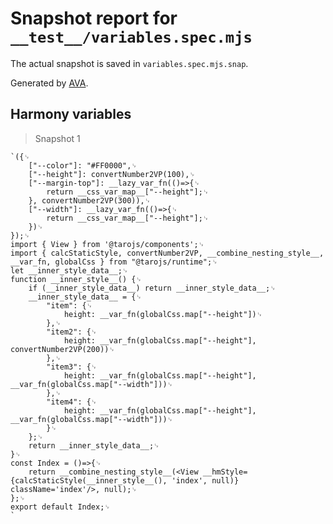 # Snapshot report for `__test__/variables.spec.mjs`

The actual snapshot is saved in `variables.spec.mjs.snap`.

Generated by [AVA](https://avajs.dev).

## Harmony variables

> Snapshot 1

    `({␊
        ["--color"]: "#FF0000",␊
        ["--height"]: convertNumber2VP(100),␊
        ["--margin-top"]: __lazy_var_fn(()=>{␊
            return __css_var_map__["--height"];␊
        }, convertNumber2VP(300)),␊
        ["--width"]: __lazy_var_fn(()=>{␊
            return __css_var_map__["--height"];␊
        })␊
    });␊
    import { View } from '@tarojs/components';␊
    import { calcStaticStyle, convertNumber2VP, __combine_nesting_style__, __var_fn, globalCss } from "@tarojs/runtime";␊
    let __inner_style_data__;␊
    function __inner_style__() {␊
        if (__inner_style_data__) return __inner_style_data__;␊
        __inner_style_data__ = {␊
            "item": {␊
                height: __var_fn(globalCss.map["--height"])␊
            },␊
            "item2": {␊
                height: __var_fn(globalCss.map["--height"], convertNumber2VP(200))␊
            },␊
            "item3": {␊
                height: __var_fn(globalCss.map["--height"], __var_fn(globalCss.map["--width"]))␊
            },␊
            "item4": {␊
                height: __var_fn(globalCss.map["--height"], __var_fn(globalCss.map["--width"]))␊
            }␊
        };␊
        return __inner_style_data__;␊
    }␊
    const Index = ()=>{␊
        return __combine_nesting_style__(<View __hmStyle={calcStaticStyle(__inner_style__(), 'index', null)} className='index'/>, null);␊
    };␊
    export default Index;␊
    `
